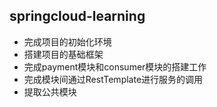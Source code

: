 ## springcloud-learning    

- 完成项目的初始化环境
- 搭建项目的基础框架
- 完成payment模块和consumer模块的搭建工作
- 完成模块间通过RestTemplate进行服务的调用
- 提取公共模块











